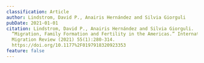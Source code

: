 ```yaml
---
classification: Article
author: Lindstrom, David P., Anairis Hernández and Silvia Giorguli
pubDate: 2021-01-01
citation: Lindstrom, David P., Anairis Hernández and Silvia Giorguli.
  “Migration, Family Formation and Fertility in the Americas.” International
  Migration Review (2021) 55(1):280-314.
  https://doi.org/10.1177%2F0197918320923353
feature: false
---
```

